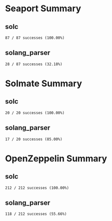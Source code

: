# Seaport Summary
## solc
    87 / 87 successes (100.00%)
## solang_parser
    28 / 87 successes (32.18%)
# Solmate Summary
## solc
    20 / 20 successes (100.00%)
## solang_parser
    17 / 20 successes (85.00%)
# OpenZeppelin Summary
## solc
    212 / 212 successes (100.00%)
## solang_parser
    118 / 212 successes (55.66%)
